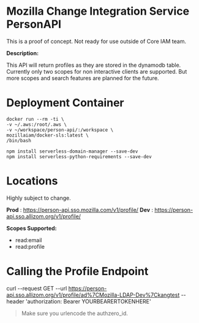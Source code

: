 # Mozilla Change Integration Service PersonAPI

This is a proof of concept.  Not ready for use outside of Core IAM team.

__Description:__

This API will return profiles as they are stored in the dynamodb table.  Currently only two scopes for non
interactive clients are supported.  But more scopes and search features are planned for the future.

# Deployment Container

```
docker run --rm -ti \
-v ~/.aws:/root/.aws \
-v ~/workspace/person-api/:/workspace \
mozillaiam/docker-sls:latest \
/bin/bash

npm install serverless-domain-manager --save-dev
npm install serverless-python-requirements --save-dev
```

# Locations
Highly subject to change.

__Prod__ : https://person-api.sso.mozilla.com/v1/profile/
__Dev__ : https://person-api.sso.allizom.org/v1/profile/

__Scopes Supported:__
  - read:email
  - read:profile

# Calling the Profile Endpoint

 curl --request GET --url https://person-api.sso.allizom.org/v1/profile/ad%7CMozilla-LDAP-Dev%7Ckangtest --header 'authorization: Bearer YOURBEARERTOKENHERE'

> Make sure you urlencode the authzero_id.
